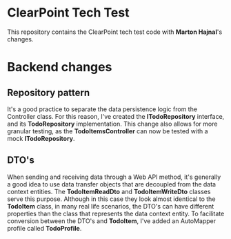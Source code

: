 # ClearPoint Tech Test

This repository contains the ClearPoint tech test code with **Marton Hajnal**'s changes.


# Backend changes
## Repository pattern
It's a good practice to separate the data persistence logic from the Controller class. For this reason, I've created the **ITodoRepository** interface, and its **TodoRepository** implementation.
This change also allows for more granular testing, as the **TodoItemsController** can now be tested with a mock **ITodoRepository**.

## DTO's
When sending and receiving data through a Web API method, it's generally a good idea to use data transfer objects that are decoupled from the data context entities. The **TodoItemReadDto** and **TodoItemWriteDto** classes serve this purpose. Although in this case they look almost identical to the **TodoItem** class, in many real life scenarios, the DTO's can have different properties than the class that represents the data context entity.
To facilitate conversion between the DTO's and **TodoItem**, I've added an AutoMapper profile called **TodoProfile**.

